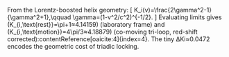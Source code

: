 From the Lorentz-boosted helix geometry:
\[
K_i(v)=\frac{2\gamma^2-1}{\gamma^2+1},\qquad \gamma=(1-v^2/c^2)^{-1/2}.
\]
Evaluating limits gives  
\(K_{i,\text{rest}}=\pi+1≈4.14159\) (laboratory frame) and  
\(K_{i,\text{motion}}=4\pi/3≈4.18879\) (co-moving tri-loop, red-shift corrected):contentReference[oaicite:4]{index=4}.
The tiny ΔKi≈0.0472 encodes the geometric cost of triadic locking.